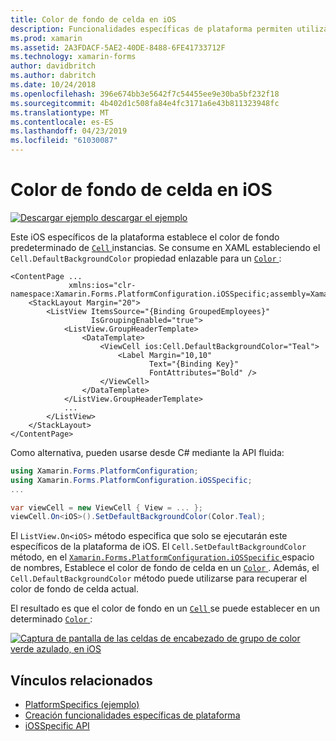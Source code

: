 ```yaml
---
title: Color de fondo de celda en iOS
description: Funcionalidades específicas de plataforma permiten utilizar la funcionalidad que solo está disponible en una plataforma concreta, sin necesidad de implementar los representadores personalizados o los efectos. En este artículo se explica cómo consumir el iOS específicos de la plataforma que establece el color de fondo predeterminado de celdas en iOS.
ms.prod: xamarin
ms.assetid: 2A3FDACF-5AE2-40DE-8488-6FE41733712F
ms.technology: xamarin-forms
author: davidbritch
ms.author: dabritch
ms.date: 10/24/2018
ms.openlocfilehash: 396e674bb3e5642f7c54455ee9e30ba5bf232f18
ms.sourcegitcommit: 4b402d1c508fa84e4fc3171a6e43b811323948fc
ms.translationtype: MT
ms.contentlocale: es-ES
ms.lasthandoff: 04/23/2019
ms.locfileid: "61030087"
---
```

# <a name="cell-background-color-on-ios"></a>Color de fondo de celda en iOS

[![Descargar ejemplo](~/media/shared/download.png) descargar el ejemplo](https://developer.xamarin.com/samples/xamarin-forms/userinterface/platformspecifics/)

Este iOS específicos de la plataforma establece el color de fondo predeterminado de [ `Cell` ](xref:Xamarin.Forms.Cell) instancias. Se consume en XAML estableciendo el `Cell.DefaultBackgroundColor` propiedad enlazable para un [ `Color` ](xref:Xamarin.Forms.Color):

```xaml
<ContentPage ...
             xmlns:ios="clr-namespace:Xamarin.Forms.PlatformConfiguration.iOSSpecific;assembly=Xamarin.Forms.Core">
    <StackLayout Margin="20">
        <ListView ItemsSource="{Binding GroupedEmployees}"
                  IsGroupingEnabled="true">
            <ListView.GroupHeaderTemplate>
                <DataTemplate>
                    <ViewCell ios:Cell.DefaultBackgroundColor="Teal">
                        <Label Margin="10,10"
                               Text="{Binding Key}"
                               FontAttributes="Bold" />
                    </ViewCell>
                </DataTemplate>
            </ListView.GroupHeaderTemplate>
            ...
        </ListView>
    </StackLayout>
</ContentPage>
```

Como alternativa, pueden usarse desde C# mediante la API fluida:

```csharp
using Xamarin.Forms.PlatformConfiguration;
using Xamarin.Forms.PlatformConfiguration.iOSSpecific;
...

var viewCell = new ViewCell { View = ... };
viewCell.On<iOS>().SetDefaultBackgroundColor(Color.Teal);
```

El `ListView.On<iOS>` método especifica que solo se ejecutarán este específicos de la plataforma de iOS. El `Cell.SetDefaultBackgroundColor` método, en el [ `Xamarin.Forms.PlatformConfiguration.iOSSpecific` ](xref:Xamarin.Forms.PlatformConfiguration.iOSSpecific) espacio de nombres, Establece el color de fondo de celda en un [ `Color` ](xref:Xamarin.Forms.Color). Además, el `Cell.DefaultBackgroundColor` método puede utilizarse para recuperar el color de fondo de celda actual.

El resultado es que el color de fondo en un [ `Cell` ](xref:Xamarin.Forms.Cell) se puede establecer en un determinado [ `Color` ](xref:Xamarin.Forms.Color):

[![Captura de pantalla de las celdas de encabezado de grupo de color verde azulado, en iOS](cell-background-color-images/group-header-cell-color.png "ListView con celdas de encabezado de grupo de color verde azulado")](cell-background-color-images/group-header-cell-color-large.png#lightbox "ListView con celdas de encabezado de grupo de color verde azulado")

## <a name="related-links"></a>Vínculos relacionados

- [PlatformSpecifics (ejemplo)](https://developer.xamarin.com/samples/xamarin-forms/userinterface/platformspecifics/)
- [Creación funcionalidades específicas de plataforma](~/xamarin-forms/platform/platform-specifics/index.md#creating-platform-specifics)
- [iOSSpecific API](xref:Xamarin.Forms.PlatformConfiguration.iOSSpecific)

